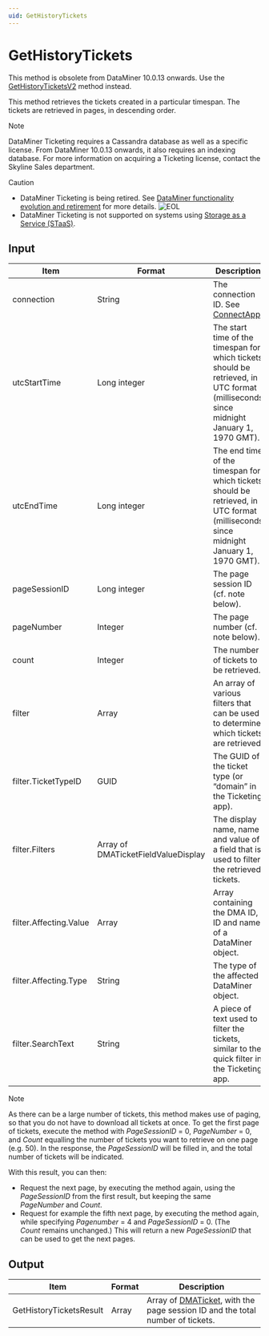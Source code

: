 ```yaml
---
uid: GetHistoryTickets
---
```


# GetHistoryTickets

This method is obsolete from DataMiner 10.0.13 onwards. Use the [GetHistoryTicketsV2](xref:GetHistoryTicketsV2) method instead.

This method retrieves the tickets created in a particular timespan. The tickets are retrieved in pages, in descending order.

> [!NOTE]
> DataMiner Ticketing requires a Cassandra database as well as a specific license. From DataMiner 10.0.13 onwards, it also requires an indexing database. For more information on acquiring a Ticketing license, contact the Skyline Sales department.

> [!CAUTION]
>
> - DataMiner Ticketing is being retired. See [DataMiner functionality evolution and retirement](xref:Software_support_life_cycles) for more details. ![EOL](~/user-guide/images/EOL_Duo.png)
> - DataMiner Ticketing is not supported on systems using [Storage as a Service (STaaS)](xref:STaaS).

## Input

| Item | Format | Description |
|--|--|--|
| connection | String | The connection ID. See [ConnectApp](xref:ConnectApp). |
| utcStartTime | Long integer | The start time of the timespan for which tickets should be retrieved, in UTC format (milliseconds since midnight January 1, 1970 GMT). |
| utcEndTime | Long integer | The end time of the timespan for which tickets should be retrieved, in UTC format (milliseconds since midnight January 1, 1970 GMT). |
| pageSessionID | Long integer | The page session ID (cf. note below). |
| pageNumber | Integer | The page number (cf. note below). |
| count | Integer | The number of tickets to be retrieved. |
| filter | Array | An array of various filters that can be used to determine which tickets are retrieved. |
| filter.TicketTypeID | GUID | The GUID of the ticket type (or “domain” in the Ticketing app). |
| filter.Filters | Array of DMATicketFieldValueDisplay | The display name, name and value of a field that is used to filter the retrieved tickets. |
| filter.Affecting.Value | Array | Array containing the DMA ID, ID and name of a DataMiner object. |
| filter.Affecting.Type | String | The type of the affected DataMiner object. |
| filter.SearchText | String | A piece of text used to filter the tickets, similar to the quick filter in the Ticketing app. |

> [!NOTE]
> As there can be a large number of tickets, this method makes use of paging, so that you do not have to download all tickets at once. To get the first page of tickets, execute the method with *PageSessionID* = 0, *PageNumber* = 0, and *Count* equalling the number of tickets you want to retrieve on one page (e.g. 50). In the response, the *PageSessionID* will be filled in, and the total number of tickets will be indicated.
>
> With this result, you can then:
>
> - Request the next page, by executing the method again, using the *PageSessionID* from the first result, but keeping the same *PageNumber* and *Count*.
> - Request for example the fifth next page, by executing the method again, while specifying *Pagenumber* = 4 and *PageSessionID* = 0. (The *Count* remains unchanged.) This will return a new *PageSessionID* that can be used to get the next pages.

## Output

| Item | Format | Description |
|--|--|--|
| GetHistoryTicketsResult | Array | Array of [DMATicket](xref:DMATicket), with the page session ID and the total number of tickets. |
